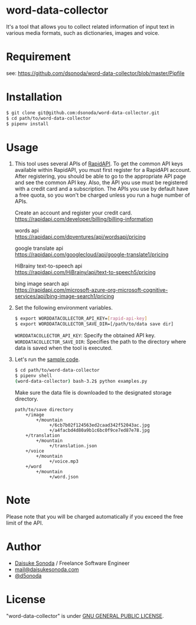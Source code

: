 # word-data-collector
It's a tool that allows you to collect related information of input text in various media formats, such as dictionaries, images and voice.

# Requirement

see: https://github.com/dsonoda/word-data-collector/blob/master/Pipfile

# Installation

```bash
$ git clone git@github.com:dsonoda/word-data-collector.git
$ cd path/to/word-data-collector
$ pipenv install
```

# Usage
1. This tool uses several APIs of [RapidAPI](https://rapidapi.com/). To get the common API keys available within RapidAPI, you must first register for a RapidAPI account. After registering, you should be able to go to the appropriate API page and see the common API key. Also, the API you use must be registered with a credit card and a subscription. The APIs you use by default have a free quota, so you won't be charged unless you run a huge number of APIs.  

    Create an account and register your credit card.  
    https://rapidapi.com/developer/billing/billing-information  

    words api  
    https://rapidapi.com/dpventures/api/wordsapi/pricing  

    google translate api  
    https://rapidapi.com/googlecloud/api/google-translate1/pricing  

    HiBrainy text-to-speech api  
    https://rapidapi.com/HiBrainy/api/text-to-speech5/pricing  

    bing image search api  
    https://rapidapi.com/microsoft-azure-org-microsoft-cognitive-services/api/bing-image-search1/pricing  


2. Set the following environment variables.  

    ```bash
    $ export WORDDATACOLLECTOR_API_KEY=[rapid-api-key]
    $ export WORDDATACOLLECTOR_SAVE_DIR=[/path/to/data save dir]
    ```

    ```WORDDATACOLLECTOR_API_KEY```: Specify the obtained API key.  
    ```WORDDATACOLLECTOR_SAVE_DIR```: Specifies the path to the directory where data is saved when the tool is executed.   

3. Let's run the [sample code](https://github.com/dsonoda/word-data-collector/blob/master/word-data-collector/examples.py).  

    ```bash
    $ cd path/to/word-data-collector
    $ pipenv shell
    (word-data-collector) bash-3.2$ python examples.py
    ```

    Make sure the data file is downloaded to the designated storage directory.

    ```
    path/to/save directory
        +/image
            +/mountain
                 +/6cb7b02f124563ed2caad342f52043ac.jpg
                 +/a4facbd4d80a9b1c6bc0f9ce7ed87e78.jpg
        +/translation
            +/mountain
                 +/translation.json
        +/voice
            +/mountain
                 +/voice.mp3
        +/word
            +/mountain
                 +/word.json
    ```


# Note
Please note that you will be charged automatically if you exceed the free limit of the API.  
 
# Author
* [Daisuke Sonoda](https://daisukesonoda.com/) / Freelance Software Engineer  
* [mail@daisukesonoda.com](mail@daisukesonoda.com)  
* [@d5onoda](https://twitter.com/d5onoda)  
 
# License
"word-data-collector" is under [GNU GENERAL PUBLIC LICENSE](https://github.com/dsonoda/word-data-collector/blob/master/LICENSE).
